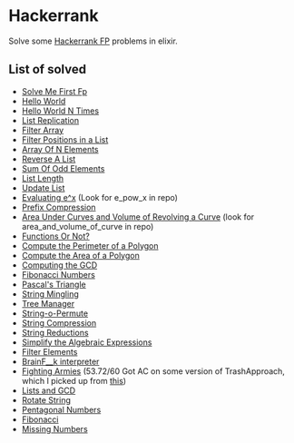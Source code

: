 # Hackerrank

Solve some [Hackerrank FP](https://www.hackerrank.com/domains/fp) problems in elixir.

## List of solved

* [Solve Me First Fp](https://www.hackerrank.com/challenges/fp-solve-me-first/problem)
* [Hello World](https://www.hackerrank.com/challenges/fp-hello-world/problem)
* [Hello World N Times](https://www.hackerrank.com/challenges/fp-hello-world-n-times/problem)
* [List Replication](https://www.hackerrank.com/challenges/fp-list-replication/problem)
* [Filter Array](https://www.hackerrank.com/challenges/fp-filter-array/problem)
* [Filter Positions in a List](https://www.hackerrank.com/challenges/fp-filter-positions-in-a-list/problem)
* [Array Of N Elements](https://www.hackerrank.com/challenges/fp-array-of-n-elements/problem)
* [Reverse A List](https://www.hackerrank.com/challenges/fp-reverse-a-list/problem)
* [Sum Of Odd Elements](https://www.hackerrank.com/challenges/fp-sum-of-odd-elements/problem)
* [List Length](https://www.hackerrank.com/challenges/fp-list-length/problem)
* [Update List](https://www.hackerrank.com/challenges/fp-update-list/problem)
* [Evaluating e^x](https://www.hackerrank.com/challenges/eval-ex/problem) (Look for e_pow_x in repo)
* [Prefix Compression](https://www.hackerrank.com/challenges/prefix-compression/problem)
* [Area Under Curves and Volume of Revolving a Curve](https://www.hackerrank.com/challenges/area-under-curves-and-volume-of-revolving-a-curv/problem) (look for area_and_volume_of_curve in repo)
* [Functions Or Not?](https://www.hackerrank.com/challenges/functions-or-not/problem)
* [Compute the Perimeter of a Polygon](https://www.hackerrank.com/challenges/lambda-march-compute-the-perimeter-of-a-polygon/problem)
* [Compute the Area of a Polygon](https://www.hackerrank.com/challenges/lambda-march-compute-the-area-of-a-polygon/problem)
* [Computing the GCD](https://www.hackerrank.com/challenges/functional-programming-warmups-in-recursion---gcd/problem)
* [Fibonacci Numbers](https://www.hackerrank.com/challenges/functional-programming-warmups-in-recursion---fibonacci-numbers/problem)
* [Pascal's Triangle](https://www.hackerrank.com/challenges/pascals-triangle/problem)
* [String Mingling](https://www.hackerrank.com/challenges/string-mingling/problem)
* [Tree Manager](https://www.hackerrank.com/challenges/tree-manager/problem)
* [String-o-Permute](https://www.hackerrank.com/challenges/string-o-permute/problem)
* [String Compression](https://www.hackerrank.com/challenges/string-compression/problem)
* [String Reductions](https://www.hackerrank.com/challenges/string-reductions/problem)
* [Simplify the Algebraic Expressions](https://www.hackerrank.com/challenges/simplify-the-algebraic-expressions/problem)
* [Filter Elements](https://www.hackerrank.com/challenges/filter-elements/problem)
* [BrainF__k interpreter](https://www.hackerrank.com/challenges/brainf-k-interpreter-fp/problem)
* [Fighting Armies](https://www.hackerrank.com/challenges/fighting-armies/problem) (53.72/60 Got AC on some version of TrashApproach, which I picked up from [this](https://github.com/maggisk/hackerrank/blob/master/fighting-armies.exs))
* [Lists and GCD](https://www.hackerrank.com/challenges/lists-and-gcd/problem)
* [Rotate String](https://www.hackerrank.com/challenges/rotate-string/problem)
* [Pentagonal Numbers](https://www.hackerrank.com/challenges/pentagonal-numbers/problem)
* [Fibonacci](https://www.hackerrank.com/challenges/fibonacci-fp/problem)
* [Missing Numbers](https://www.hackerrank.com/challenges/missing-numbers-fp/problem)
